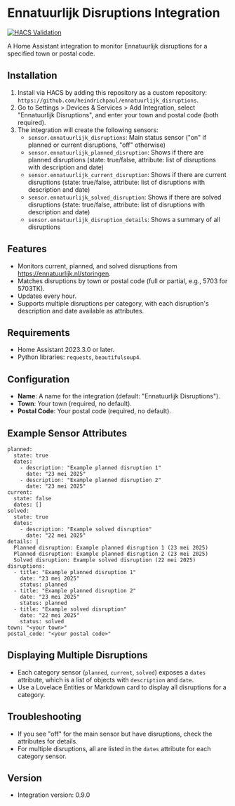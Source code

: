 # Ennatuurlijk Disruptions Integration
[![HACS Validation](https://github.com/heindrichpaul/ennatuurlijk_disruptions/actions/workflows/hacs.yaml/badge.svg)](https://github.com/heindrichpaul/ennatuurlijk_disruptions/actions/workflows/hacs.yaml)

A Home Assistant integration to monitor Ennatuurlijk disruptions for a specified town or postal code.

## Installation
1. Install via HACS by adding this repository as a custom repository: `https://github.com/heindrichpaul/ennatuurlijk_disruptions`.
2. Go to Settings > Devices & Services > Add Integration, select "Ennatuurlijk Disruptions", and enter your town and postal code (both required).
3. The integration will create the following sensors:
   - `sensor.ennatuurlijk_disruptions`: Main status sensor ("on" if planned or current disruptions, "off" otherwise)
   - `sensor.ennatuurlijk_planned_disruption`: Shows if there are planned disruptions (state: true/false, attribute: list of disruptions with description and date)
   - `sensor.ennatuurlijk_current_disruption`: Shows if there are current disruptions (state: true/false, attribute: list of disruptions with description and date)
   - `sensor.ennatuurlijk_solved_disruption`: Shows if there are solved disruptions (state: true/false, attribute: list of disruptions with description and date)
   - `sensor.ennatuurlijk_disruption_details`: Shows a summary of all disruptions

## Features
- Monitors current, planned, and solved disruptions from https://ennatuurlijk.nl/storingen.
- Matches disruptions by town or postal code (full or partial, e.g., 5703 for 5703TK).
- Updates every hour.
- Supports multiple disruptions per category, with each disruption's description and date available as attributes.

## Requirements
- Home Assistant 2023.3.0 or later.
- Python libraries: `requests`, `beautifulsoup4`.

## Configuration
- **Name**: A name for the integration (default: "Ennatuurlijk Disruptions").
- **Town**: Your town (required, no default).
- **Postal Code**: Your postal code (required, no default).

## Example Sensor Attributes
```
planned:
  state: true
  dates:
    - description: "Example planned disruption 1"
      date: "23 mei 2025"
    - description: "Example planned disruption 2"
      date: "23 mei 2025"
current:
  state: false
  dates: []
solved:
  state: true
  dates:
    - description: "Example solved disruption"
      date: "22 mei 2025"
details: |
  Planned disruption: Example planned disruption 1 (23 mei 2025)
  Planned disruption: Example planned disruption 2 (23 mei 2025)
  Solved disruption: Example solved disruption (22 mei 2025)
disruptions:
  - title: "Example planned disruption 1"
    date: "23 mei 2025"
    status: planned
  - title: "Example planned disruption 2"
    date: "23 mei 2025"
    status: planned
  - title: "Example solved disruption"
    date: "22 mei 2025"
    status: solved
town: "<your town>"
postal_code: "<your postal code>"
```

## Displaying Multiple Disruptions
- Each category sensor (`planned`, `current`, `solved`) exposes a `dates` attribute, which is a list of objects with `description` and `date`.
- Use a Lovelace Entities or Markdown card to display all disruptions for a category.

## Troubleshooting
- If you see "off" for the main sensor but have disruptions, check the attributes for details.
- For multiple disruptions, all are listed in the `dates` attribute for each category sensor.

## Version
- Integration version: 0.9.0
